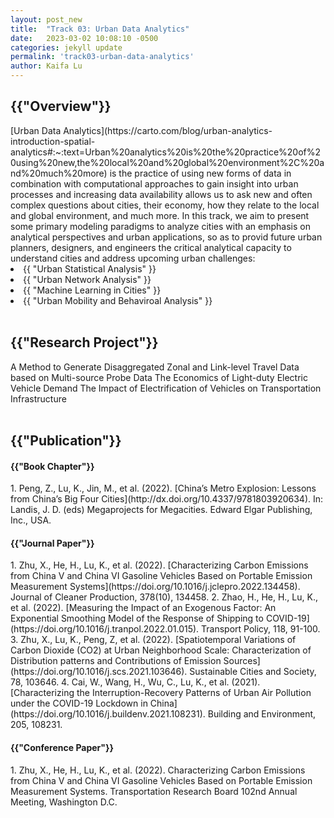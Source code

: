 ```yaml
---
layout: post_new
title:  "Track 03: Urban Data Analytics"
date:   2023-03-02 10:08:10 -0500
categories: jekyll update
permalink: 'track03-urban-data-analytics'
author: Kaifa Lu
---
```


<h2>{{"Overview"}}</h2>
[Urban Data Analytics](https://carto.com/blog/urban-analytics-introduction-spatial-analytics#:~:text=Urban%20analytics%20is%20the%20practice%20of%20using%20new,the%20local%20and%20global%20environment%2C%20and%20much%20more) is the practice of using new forms of data in combination with computational approaches to gain insight into urban processes and increasing data availability allows us to ask new and often complex questions about cities, their economy, how they relate to the local and global environment, and much more. In this track, we aim to present some primary modeling paradigms to analyze cities with an emphasis on analytical perspectives and urban applications, so as to provid future urban planners, designers, and engineers the critical analytical capacity to understand cities and address upcoming urban challenges:
<li>{{ "Urban Statistical Analysis" }}</li>
<li>{{ "Urban Network Analysis" }}</li>
<li>{{ "Machine Learning in Cities" }}</li>
<li>{{ "Urban Mobility and Behaviroal Analysis" }}</li>
<br>
<h2>{{"Research Project"}}</h2>
A Method to Generate Disaggregated Zonal and Link-level Travel Data based on Multi-source Probe Data
The Economics of Light-duty Electric Vehicle Demand
The Impact of Electrification of Vehicles on Transportation Infrastructure
<br>
<br>
<h2>{{"Publication"}}</h2>
<h4>{{"Book Chapter"}}</h4>
1. Peng, Z., Lu, K., Jin, M., et al. (2022). [China’s Metro Explosion: Lessons from China’s Big Four Cities](http://dx.doi.org/10.4337/9781803920634). In: Landis, J. D. (eds) Megaprojects for Megacities. Edward Elgar Publishing, Inc., USA.
<br>
<h4>{{"Journal Paper"}}</h4>
1. Zhu, X., He, H., Lu, K., et al. (2022). [Characterizing Carbon Emissions from China V and China VI Gasoline Vehicles Based on Portable Emission Measurement Systems](https://doi.org/10.1016/j.jclepro.2022.134458). Journal of Cleaner Production, 378(10), 134458.
2. Zhao, H., He, H., Lu, K., et al. (2022). [Measuring the Impact of an Exogenous Factor: An Exponential Smoothing Model of the Response of Shipping to COVID-19](https://doi.org/10.1016/j.tranpol.2022.01.015). Transport Policy, 118, 91-100.
3. Zhu, X., Lu, K., Peng, Z, et al. (2022). [Spatiotemporal Variations of Carbon Dioxide (CO2) at Urban Neighborhood Scale: Characterization of Distribution patterns and Contributions of Emission Sources](https://doi.org/10.1016/j.scs.2021.103646). Sustainable Cities and Society, 78, 103646.
4. Cai, W., Wang, H., Wu, C., Lu, K., et al. (2021). [Characterizing the Interruption-Recovery Patterns of Urban Air Pollution under the COVID-19 Lockdown in China](https://doi.org/10.1016/j.buildenv.2021.108231). Building and Environment, 205, 108231.
<h4>{{"Conference Paper"}}</h4>
1. Zhu, X., He, H., Lu, K., et al. (2022). Characterizing Carbon Emissions from China V and China VI Gasoline Vehicles Based on Portable Emission Measurement Systems. Transportation Research Board 102nd Annual Meeting, Washington D.C.
